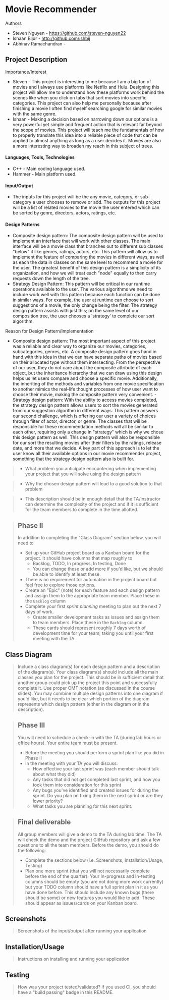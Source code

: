  # Movie Recommender

Authors
- Steven Nguyen - https://github.com/steven-nguyen22 
- Ishaan Bijor - http://github.com/ishbij 
- Abhinav Ramachandran -   
 
## Project Description
Importance/Interest
- Steven - This project is interesting to me because I am a big fan of movies and I always use platforms like Netflix and Hulu. Designing this project will allow me to understand how these platforms work behind the scenes like when you click on tabs that sort movies into specific categories. This project can also help me personally because after finishing a movie I often find myself searching google for similar movies with the same genre. 
- Ishaan - Making a decision based on narrowing down our options is a very powerful yet simple and frequent action that is relevant far beyond the scope of movies. This project will teach me the fundamentals of how to properly translate this idea into a reliable piece of code that can be applied to almost anything as long as a user decides it. Movies are also a more interesting way to broaden my reach in this subject of trees. 
 
#### Languages, Tools, Technologies 
- C++ - Main coding language used. 
- Hammer - Main platform used. 
#### Input/Output
 - The inputs for this project will be the any movie, category, or sub-category a user chooses to remove or add. The outputs for this project will be a list of related movies to the movie the user entered which can be sorted by genre, directors, actors, ratings, etc. 
  
#### Design Patterns 
 - Composite design pattern: The composite design pattern will be used to implement an interface that will work with other classes. The main interface will be a movie class that branches out to different sub classes "below" it like genres, ratings, actors, etc. This pattern will allow us to implement the feature of comparing the movies in different ways, as well as each the data in classes on the same level to recommend a movie for the user. The greatest benefit of this design pattern is a simplicity of its organization, and how we will treat each "node" equally to then carry requests down the length of the tree. 
 - Strategy Design Pattern: This pattern will be critical in our runtime operations available to the user. The various algorithms we need to include work well with this pattern because each function can be done in similar ways. For example, the user at runtime can choose to sort suggestions of a movie, the only change being the filter. The strategy design pattern assists with just this; on the same level of our composition tree, the user chooses a 'strategy' to complete our sort algorithm. 
 
 
Reason for Design Pattern/Implementation
 - Composite design pattern: The most important aspect of this project was a reliable and clear way to organize our movies, categories, subcategories, genres, etc. A composite design pattern goes hand in hand with this idea in that we can have separate paths of movies based on their allocated type without them intersecting. From the perspective of our user, they do not care about the composite attribute of each object, but the inheritance hierarchy that we can draw using this design helps us let users compare and choose a specific movie. Additionally, the inheriting of the methods and variables from one movie specification to another mimics the real-life thought processes of how user want to choose their movie, making the composite pattern very convenient.
 -Strategy design pattern: With the ability to access movies completed, the strategy design pattern allows users to sort the movies generated from our suggestion algorithm in different ways. This pattern answers our second challenge, which is offering our user a variety of choices through filter of actor, director, or genre. The classes that will be responsible for these recommendation methods will all be similar to each other, requiring only a change in "strategy" which is why we chose this design pattern as well. This design pattern will also be responsible for our sort the resulting movies after their filters by the ratings, release date, and more that we decide. A key part of this approach is to let the user know all their available options in our movie recommender project, something that the strategy design pattern also is built for. 
 
 >   * What problem you anticipate encountering when implementing your project that you will solve using the design pattern
 
 
 
 >   * Why the chosen design pattern will lead to a good solution to that problem
 
 
 
 > * This description should be in enough detail that the TA/instructor can determine the complexity of the project and if it is sufficient for the team members to complete in the time allotted. 
 
 

 > ## Phase II
 > In addition to completing the "Class Diagram" section below, you will need to 
 > * Set up your GitHub project board as a Kanban board for the project. It should have columns that map roughly to 
 >   * Backlog, TODO, In progress, In testing, Done
 >   * You can change these or add more if you'd like, but we should be able to identify at least these.
 > * There is no requirement for automation in the project board but feel free to explore those options.
 > * Create an "Epic" (note) for each feature and each design pattern and assign them to the appropriate team member. Place these in the `Backlog` column
 > * Complete your first *sprint planning* meeting to plan out the next 7 days of work.
 >   * Create smaller development tasks as issues and assign them to team members. Place these in the `Backlog` column.
 >   * These cards should represent roughly 7 days worth of development time for your team, taking you until your first meeting with the TA
## Class Diagram
 > Include a class diagram(s) for each design pattern and a description of the diagram(s). Your class diagram(s) should include all the main classes you plan for the project. This should be in sufficient detail that another group could pick up the project this point and successfully complete it. Use proper OMT notation (as discussed in the course slides). You may combine multiple design patterns into one diagram if you'd like, but it needs to be clear which portion of the diagram represents which design pattern (either in the diagram or in the description). 
 
 > ## Phase III
 > You will need to schedule a check-in with the TA (during lab hours or office hours). Your entire team must be present. 
 > * Before the meeting you should perform a sprint plan like you did in Phase II
 > * In the meeting with your TA you will discuss: 
 >   - How effective your last sprint was (each member should talk about what they did)
 >   - Any tasks that did not get completed last sprint, and how you took them into consideration for this sprint
 >   - Any bugs you've identified and created issues for during the sprint. Do you plan on fixing them in the next sprint or are they lower priority?
 >   - What tasks you are planning for this next sprint.

 > ## Final deliverable
 > All group members will give a demo to the TA during lab time. The TA will check the demo and the project GitHub repository and ask a few questions to all the team members. 
 > Before the demo, you should do the following:
 > * Complete the sections below (i.e. Screenshots, Installation/Usage, Testing)
 > * Plan one more sprint (that you will not necessarily complete before the end of the quarter). Your In-progress and In-testing columns should be empty (you are not doing more work currently) but your TODO column should have a full sprint plan in it as you have done before. This should include any known bugs (there should be some) or new features you would like to add. These should appear as issues/cards on your Kanban board. 
 
 ## Screenshots
 > Screenshots of the input/output after running your application
 ## Installation/Usage
 > Instructions on installing and running your application
 ## Testing
 > How was your project tested/validated? If you used CI, you should have a "build passing" badge in this README.
 
